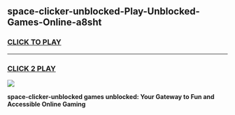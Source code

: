 
## space-clicker-unblocked-Play-Unblocked-Games-Online-a8sht
<h3>
<a href="https://premium76.site?title=space-clicker-unblocked&ref=25A">CLICK TO PLAY</a></h3>
<hr>

<h3>
<a href="https://premium76.site?title=space-clicker-unblocked&ref=25A">CLICK 2 PLAY</a>
  
</h3>

<a href="https://premium76.site?title=space-clicker-unblocked&ref=25A"><img src="https://clearcache.store/games.png"></a>


**space-clicker-unblocked games unblocked: Your Gateway to Fun and Accessible Online Gaming**
